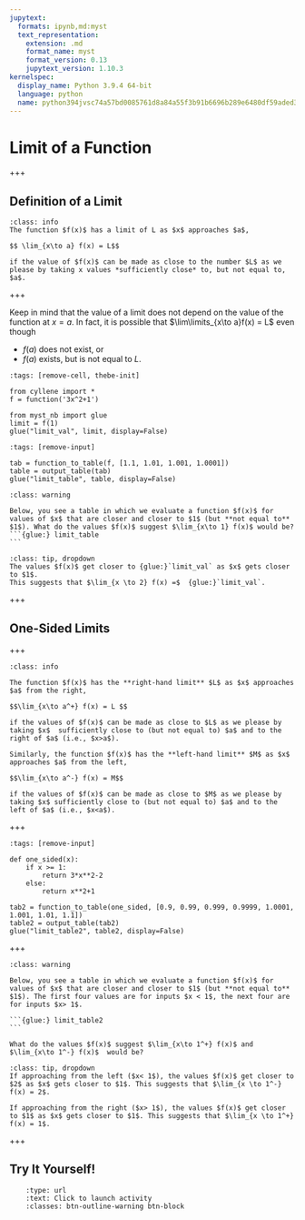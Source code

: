 ```yaml
---
jupytext:
  formats: ipynb,md:myst
  text_representation:
    extension: .md
    format_name: myst
    format_version: 0.13
    jupytext_version: 1.10.3
kernelspec:
  display_name: Python 3.9.4 64-bit
  language: python
  name: python394jvsc74a57bd0085761d8a84a55f3b91b6696b289e6480df59aded311489218ab7e58f5e20cd3
---
```


# Limit of a Function

+++

## Definition of a Limit

```{admonition} Definition
:class: info
The function $f(x)$ has a limit of L as $x$ approaches $a$,

$$ \lim_{x\to a} f(x) = L$$

if the value of $f(x)$ can be made as close to the number $L$ as we please by taking x values *sufficiently close* to, but not equal to, $a$.
```

+++

Keep in mind that the value of a limit does not depend on the value of the function at $x=a$.  In fact, it is possible that $\lim\limits_{x\to a}f(x) = L$ even though
- $f(a)$ does not exist, or
- $f(a)$ exists, but is not equal to $L$.

```{code-cell} ipython3
:tags: [remove-cell, thebe-init]

from cyllene import *
f = function('3x^2+1')

from myst_nb import glue
limit = f(1)
glue("limit_val", limit, display=False)
```

```{code-cell} ipython3
:tags: [remove-input]

tab = function_to_table(f, [1.1, 1.01, 1.001, 1.0001])
table = output_table(tab)
glue("limit_table", table, display=False)
```

````{admonition} Exercise
:class: warning

Below, you see a table in which we evaluate a function $f(x)$ for values of $x$ that are closer and closer to $1$ (but **not equal to** $1$). What do the values $f(x)$ suggest $\lim_{x\to 1} f(x)$ would be?
```{glue:} limit_table
```
````

```{admonition} Click the button to show solution.
:class: tip, dropdown
The values $f(x)$ get closer to {glue:}`limit_val` as $x$ gets closer to $1$.
This suggests that $\lim_{x \to 2} f(x) =$  {glue:}`limit_val`.
```

+++

## One-Sided Limits

+++

```{admonition} Definition
:class: info

The function $f(x)$ has the **right-hand limit** $L$ as $x$ approaches $a$ from the right, 

$$\lim_{x\to a^+} f(x) = L $$ 

if the values of $f(x)$ can be made as close to $L$ as we please by taking $x$  sufficiently close to (but not equal to) $a$ and to the right of $a$ (i.e., $x>a$).

Similarly, the function $f(x)$ has the **left-hand limit** $M$ as $x$ approaches $a$ from the left, 

$$\lim_{x\to a^-} f(x) = M$$ 

if the values of $f(x)$ can be made as close to $M$ as we please by taking $x$ sufficiently close to (but not equal to) $a$ and to the left of $a$ (i.e., $x<a$).
```

+++

```{code-cell} ipython3
:tags: [remove-input]

def one_sided(x):
    if x >= 1:
        return 3*x**2-2
    else:
        return x**2+1
    
tab2 = function_to_table(one_sided, [0.9, 0.99, 0.999, 0.9999, 1.0001, 1.001, 1.01, 1.1])
table2 = output_table(tab2)
glue("limit_table2", table2, display=False)
```

+++

````{admonition} Exercise
:class: warning

Below, you see a table in which we evaluate a function $f(x)$ for values of $x$ that are closer and closer to $1$ (but **not equal to** $1$). The first four values are for inputs $x < 1$, the next four are for inputs $x> 1$. 

```{glue:} limit_table2
```

What do the values $f(x)$ suggest $\lim_{x\to 1^+} f(x)$ and $\lim_{x\to 1^-} f(x)$  would be?
````


```{admonition} Click the button to show solution.
:class: tip, dropdown
If approaching from the left ($x< 1$), the values $f(x)$ get closer to $2$ as $x$ gets closer to $1$. This suggests that $\lim_{x \to 1^-} f(x) = 2$.

If approaching from the right ($x> 1$), the values $f(x)$ get closer to $1$ as $x$ gets closer to $1$. This suggests that $\lim_{x \to 1^+} f(x) = 1$.
```

+++
## Try It Yourself!

```{link-button} https://binder.jupytr.cloud.psu.edu/v2/gh/28left/110jupyter/master?filepath=limits_def_TIY.ipynb
    :type: url
    :text: Click to launch activity
    :classes: btn-outline-warning btn-block
```
